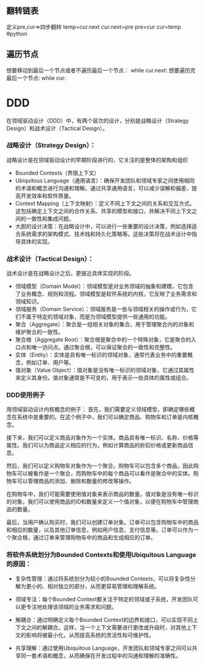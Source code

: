 ## 翻转链表
定义pre,cur=>四步翻转
temp=cur.next
cur.next=pre
pre=cur
cur=temp
#python
## 遍历节点
想要移动到最后一个节点或者不遍历最后一个节点： while cur.next:
想要遍历完最后一个节点:     while cur:

# DDD

在领域驱动设计（DDD）中，有两个层次的设计，分别是战略设计（Strategy Design）和战术设计（Tactical Design）。

### 战略设计（Strategy Design）：
战略设计是在领域驱动设计的早期阶段进行的，它关注的是整体的架构和组织
- Bounded Contexts（界限上下文）
- Ubiquitous Language（通用语言）：确保开发团队和领域专家之间使用相同的术语和概念进行沟通和理解。通过共享通用语言，可以减少误解和偏差，提高开发效率和软件质量。
- Context Mapping（上下文映射）：定义不同上下文之间的关系和交互方式。这包括确定上下文之间的合作关系、共享的模型和接口，并解决不同上下文之间的一致性和集成问题。
- 大胆的设计决策：在战略设计中，可以进行一些重要的设计决策，例如选择适合系统需求的架构模式、技术栈和持久化策略等。这些决策将在战术设计中指导具体的实现。

### 战术设计（Tactical Design）：
战术设计是在战略设计之后，更接近具体实现的阶段。
- 领域模型（Domain Model）：领域模型是对业务领域的抽象和建模，它包含了业务概念、规则和流程。领域模型是软件系统的内核，它反映了业务需求和领域知识。
- 领域服务（Domain Service）：领域服务是一些与领域相关的操作或行为，它们不属于特定的领域对象，而是为领域模型提供一些通用的功能。
- 聚合（Aggregate）：聚合是一组相关对象的集合，用于管理聚合内的对象和维护聚合的一致性。
- 聚合根（Aggregate Root）：聚合根是聚合中的一个特殊对象，它是聚合的入口点和唯一访问点。通过聚合根，可以保证聚合的一致性和完整性。
- 实体（Entity）：实体是具有唯一标识的领域对象，通常代表业务中的重要概念，例如订单、用户等。
- 值对象（Value Object）：值对象是没有唯一标识的领域对象，它通过其属性来定义其身份。值对象通常是不可变的，用于表示一些具体的属性或组合。

### DDD使用例子
用领域驱动设计内核概念的例子：
首先，我们需要定义领域模型，即确定哪些概念在系统中是重要的。在这个例子中，我们可以确定商品、购物车和订单是内核概念。

接下来，我们可以定义商品对象作为一个实体。商品具有唯一标识、名称、价格等属性。我们可以为商品定义相应的行为，例如计算商品的折扣价格或更新商品信息。

然后，我们可以定义购物车对象作为一个聚合。购物车可以包含多个商品，因此购物车可以被看作是一个聚合，而购物车中的每个商品可以看作是聚合中的实体。购物车可以管理商品的添加、删除和数量的修改等操作。

在购物车中，我们可能需要使用值对象来表示商品的数量。值对象是没有唯一标识的对象，我们可以使用商品的ID和数量来定义一个值对象，以便在购物车中管理商品的数量。

最后，当用户确认购买时，我们可以创建订单对象。订单可以包含购物车中的商品和相应的数量，以及其他订单信息，例如用户信息、支付信息等。订单可以作为一个聚合根，通过订单来管理购物车中的商品和生成相应的订单。


### 将软件系统划分为Bounded Contexts和使用Ubiquitous Language的原因：
- 复杂性管理：通过将系统划分为较小的Bounded Contexts，可以将复杂性分解为更小的、相对独立的部分，从而更容易管理和理解系统。

- 领域专注：每个Bounded Context都关注于特定的领域或子系统，开发团队可以更专注地处理该领域的业务需求和问题。

- 解耦合：通过明确定义每个Bounded Context的边界和接口，可以实现不同上下文之间的解耦合。这样，当一个上下文需要进行更改或升级时，对其他上下文的影响将被最小化，从而提高系统的灵活性和可维护性。

- 共享理解：通过使用Ubiquitous Language，开发团队和领域专家之间可以共享同一套术语和概念，从而确保在开发过程中的沟通和理解的准确性。
